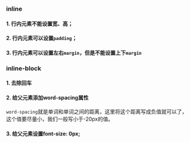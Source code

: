 ### inline

#### 1. 行内元素不能设置宽、高；

#### 2. 行内元素可以设置`padding`；

#### 3. 行内元素可以设置左右`margin`，但是不能设置上下`margin`

### inline-block

#### 1. 去除回车

#### 2. 给父元素添加word-spacing属性

`word-spacing`就是单词和单词之间的距离，这里将这个距离写成负值就可以了，这个值要尽量小，我们一般写小于-20px的值。

#### 3. 给父元素设置font-size: 0px;